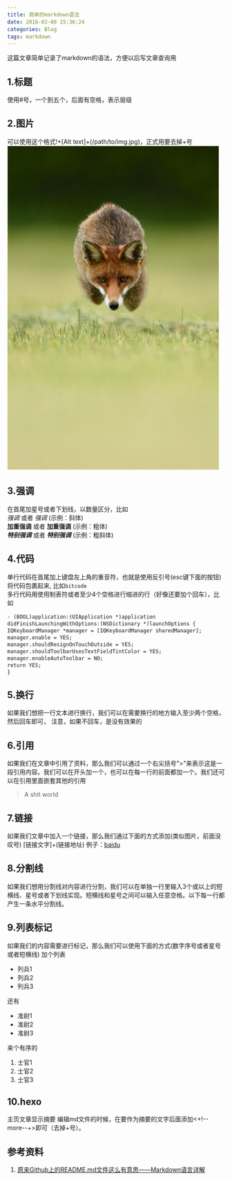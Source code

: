 ```yaml
---
title: 简单的markdown语法
date: 2016-03-08 15:36:24
categories: Blog
tags: markdown
---
```

这篇文章简单记录了markdown的语法，方便以后写文章查询用
<!--more-->
## 1.标题
使用#号，一个到五个，后面有空格，表示层级  
## 2.图片
可以使用这个格式!+[Alt text]+(/path/to/img.jpg)，正式用要去掉+号
![new pic](https://raw.githubusercontent.com/malesive/learngit/master/github.io%20backup/images/testImage.jpg)
## 3.强调
在首尾加星号或者下划线，以数量区分，比如  
*强调* 或者 _强调_  (示例：斜体)  
**加重强调** 或者 __加重强调__ (示例：粗体)  
***特别强调*** 或者 ___特别强调___ (示例：粗斜体)  
## 4.代码
单行代码在首尾加上键盘左上角的重音符，也就是使用反引号(esc键下面的按钮)将代码包裹起来, 比如`bitcode`  
多行代码用使用制表符或者至少4个空格进行缩进的行（好像还要加个回车），比如   

	- (BOOL)application:(UIApplication *)application didFinishLaunchingWithOptions:(NSDictionary *)launchOptions {  
    IQKeyboardManager *manager = [IQKeyboardManager sharedManager];
    manager.enable = YES;
    manager.shouldResignOnTouchOutside = YES;
    manager.shouldToolbarUsesTextFieldTintColor = YES;
    manager.enableAutoToolbar = NO;
    return YES;
	}
## 5.换行
如果我们想把一行文本进行换行，我们可以在需要换行的地方输入至少两个空格，然后回车即可，
注意，如果不回车，是没有效果的  
## 6.引用
如果我们在文章中引用了资料，那么我们可以通过一个右尖括号">"来表示这是一段引用内容。我们可以在开头加一个，也可以在每一行的前面都加一个。我们还可以在引用里面嵌套其他的引用
> A shit world  
> 

## 7.链接
如果我们文章中加入一个链接，那么我们通过下面的方式添加(类似图片，前面没叹号)
[链接文字]+(链接地址)
例子：[baidu](http://baidu.com)
## 8.分割线
如果我们想用分割线对内容进行分割，我们可以在单独一行里输入3个或以上的短横线、星号或者下划线实现。短横线和星号之间可以输入任意空格。以下每一行都产生一条水平分割线。
## 9.列表标记
如果我们的内容需要进行标记，那么我们可以使用下面的方式(数字序号或者星号或者短横线)
加个列表
* 列兵1
* 列兵2
* 列兵3  

还有  
- 准尉1  
- 准尉2  
- 准尉3


来个有序的
1. 士官1
2. 士官2
3. 士官3

## 10.hexo
主页文章显示摘要 编辑md文件的时候，在要作为摘要的文字后面添加<+!--more--+>即可（去掉+号）。
## 参考资料
1. [原来Github上的README.md文件这么有意思——Markdown语言详解](http://blog.csdn.net/zhaokaiqiang1992/article/details/41349819)

